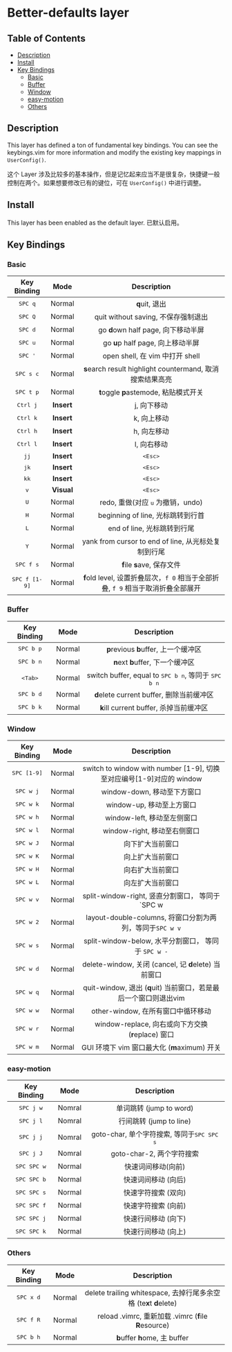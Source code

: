 # Better-defaults layer

## Table of Contents

<!-- vim-markdown-toc GFM -->
* [Description](#description)
* [Install](#install)
* [Key Bindings](#key-bindings)
    * [Basic](#basic)
    * [Buffer](#buffer)
    * [Window](#window)
    * [easy-motion](#easy-motion)
    * [Others](#others)

<!-- vim-markdown-toc -->

## Description

This layer has defined a ton of fundamental key bindings. You can see the keybings.vim for more information and modify the existing key mappings in `UserConfig()`.

这个 Layer 涉及比较多的基本操作，但是记忆起来应当不是很复杂，快捷键一般控制在两个。如果想要修改已有的键位，可在 `UserConfig()` 中进行调整。

## Install

This layer has been enabled as the default layer. 已默认启用。

## Key Bindings

### Basic

Key Binding            | Mode       | Description
:---:                  | :---:      | :---:
<kbd>SPC q</kbd>       | Normal     | **q**uit, 退出
<kbd>SPC Q</kbd>       | Normal     | quit without saving, 不保存强制退出
<kbd>SPC d</kbd>       | Normal     | go **d**own half page, 向下移动半屏
<kbd>SPC u</kbd>       | Normal     | go **u**p half page, 向上移动半屏
<kbd>SPC '</kbd>       | Normal     | open shell, 在 vim 中打开 shell
<kbd>SPC s c</kbd>     | Normal     | **s**earch result highlight *c*ountermand, 取消搜索结果高亮
<kbd>SPC t p</kbd>     | Normal     | **t**oggle **p**astemode, 粘贴模式开关
<kbd>Ctrl j</kbd>      | **Insert** | j, 向下移动
<kbd>Ctrl k</kbd>      | **Insert** | k, 向上移动
<kbd>Ctrl h</kbd>      | **Insert** | h, 向左移动
<kbd>Ctrl l</kbd>      | **Insert** | l, 向右移动
<kbd>jj</kbd>          | **Insert** | <kbd>\<Esc></kbd>
<kbd>jk</kbd>          | **Insert** | <kbd>\<Esc></kbd>
<kbd>kk</kbd>          | **Insert** | <kbd>\<Esc></kbd>
<kbd>v</kbd>           | **Visual** | <kbd>\<Esc></kbd>
<kbd>U</kbd>           | Normal     | redo, 重做(对应 <kbd>u</kbd> 为撤销，undo)
<kbd>H</kbd>           | Normal     | beginning of line, 光标跳转到行首
<kbd>L</kbd>           | Normal     | end of line, 光标跳转到行尾
<kbd>Y</kbd>           | Normal     | yank from cursor to end of line, 从光标处复制到行尾
<kbd>SPC f s</kbd>     | Normal     | **f**ile **s**ave, 保存文件
<kbd>SPC f [1-9]</kbd> | Normal     | **f**old level, 设置折叠层次，`f 0` 相当于全部折叠, `f 9` 相当于取消折叠全部展开

### Buffer

Key Binding          | Mode   | Description
:---:                | :---:  | :---:
<kbd>SPC b p</kbd>   | Normal | **p**revious **b**uffer, 上一个缓冲区
<kbd>SPC b n</kbd>   | Normal | **n**ext **b**uffer, 下一个缓冲区
<kbd>\<Tab></kbd>    | Normal | switch buffer, equal to <kbd>SPC b n</kbd>, 等同于 <kbd>SPC b n</kbd>
<kbd>SPC b d</kbd>   | Normal | **d**elete current buffer, 删除当前缓冲区
<kbd>SPC b k</kbd>   | Normal | **k**ill current buffer, 杀掉当前缓冲区

### Window

Key Binding        | Mode   | Description
:---:              | :---:  | :---:
<kbd>SPC [1-9]</kbd> | Normal | switch to window with number [1-9], 切换至对应编号[1-9]对应的 window
<kbd>SPC w j</kbd> | Normal | window-down, 移动至下方窗口
<kbd>SPC w k</kbd> | Normal | window-up, 移动至上方窗口
<kbd>SPC w h</kbd> | Normal | window-left, 移动至左侧窗口
<kbd>SPC w l</kbd> | Normal | window-right, 移动至右侧窗口
<kbd>SPC w J</kbd> | Normal | 向下扩大当前窗口
<kbd>SPC w K</kbd> | Normal | 向上扩大当前窗口
<kbd>SPC w H</kbd> | Normal | 向右扩大当前窗口
<kbd>SPC w L</kbd> | Normal | 向左扩大当前窗口
<kbd>SPC w v</kbd> | Normal | split-window-right, 竖直分割窗口， 等同于 `SPC w |`
<kbd>SPC w 2</kbd> | Normal | layout-double-columns, 将窗口分割为两列，等同于`SPC w v`
<kbd>SPC w s</kbd> | Normal | split-window-below, 水平分割窗口， 等同于 `SPC w -`
<kbd>SPC w d</kbd> | Normal | delete-window, 关闭 (cancel, 记 **d**elete) 当前窗口
<kbd>SPC w q</kbd> | Normal | quit-window, 退出 (**q**uit) 当前窗口，若是最后一个窗口则退出vim
<kbd>SPC w w</kbd> | Normal | other-window, 在所有窗口中循环移动
<kbd>SPC w r</kbd> | Normal | window-replace, 向右或向下方交换 (**r**eplace) 窗口
<kbd>SPC w m</kbd> | Normal | GUI 环境下 vim 窗口最大化 (**m**aximum) 开关

### easy-motion

Key Binding          | Mode   | Description
:---:                | :---:  | :---:
<kbd>SPC j w         | Nomral | 单词跳转 (jump to word)
<kbd>SPC j l         | Nomral | 行间跳转 (jump to line)
<kbd>SPC j j         | Nomral | goto-char, 单个字符搜索, 等同于<kbd>SPC SPC s</kbd>
<kbd>SPC j J         | Nomral | goto-char-2, 两个字符搜索
<kbd>SPC SPC w</kbd> | Normal | 快速词间移动(向前)
<kbd>SPC SPC b</kbd> | Normal | 快速词间移动 (向后)
<kbd>SPC SPC s</kbd> | Normal | 快速字符搜索 (双向)
<kbd>SPC SPC f</kbd> | Normal | 快速字符搜索 (向前)
<kbd>SPC SPC j</kbd> | Normal | 快速行间移动 (向下)
<kbd>SPC SPC k</kbd> | Normal | 快速行间移动 (向上)

### Others

Key Binding          | Mode   | Description
:---:                | :---:  | :---:
<kbd>SPC x d</kbd>   | Normal | delete trailing whitespace, 去掉行尾多余空格 (te**x**t **d**elete)
<kbd>SPC f R</kbd>   | Normal | reload .vimrc, 重新加载 .vimrc (**f**ile **R**esource)
<kbd>SPC b h</kbd>   | Normal | **b**uffer **h**ome, 主 buffer
